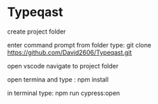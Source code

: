 # Typeqast

create project folder

enter command prompt from folder type: git clone https://github.com/David2606/Typeqast.git

open vscode navigate to project folder

open termina and type : npm install

in terminal type: npm run cypress:open
